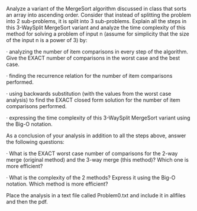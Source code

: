 Analyze a variant of the MergeSort algorithm discussed in class that sorts an array into ascending order. Consider that instead of splitting the problem into 2 sub-problems, it is split into 3 sub-problems. Explain all the steps in this 3-WaySplit MergeSort variant and analyze the time complexity of this method for solving a problem of input n (assume for simplicity that the size of the input n is a power of 3) by:

·         analyzing the number of item comparisons in every step of the algorithm. Give the EXACT number of comparisons in the worst case and the best case. 

·         finding the recurrence relation for the number of item comparisons performed.

·         using backwards substitution (with the values from the worst case analysis) to find the EXACT closed form solution for the number of item comparisons performed.

·         expressing the time complexity of this 3-WaySplit MergeSort variant using the Big-O notation.

As a conclusion of your analysis in addition to all the steps above, answer the following questions:

·         What is the EXACT worst case number of comparisons for the 2-way merge (original method) and the 3-way merge (this method)? Which one is more efficient?

·         What is the complexity of the 2 methods? Express it using the Big-O notation. Which method is more efficient?

Place the analysis in a text file called Problem0.txt and include it in allfiles and then the pdf.




 